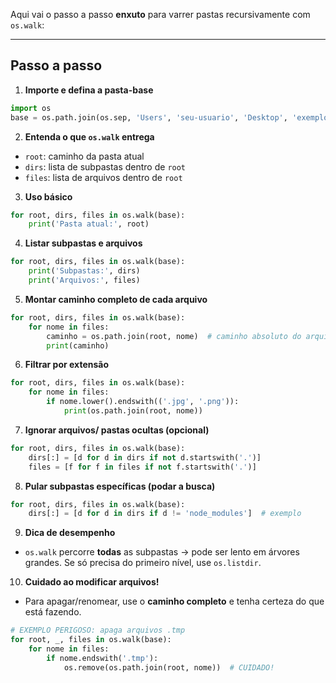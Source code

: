 Aqui vai o passo a passo **enxuto** para varrer pastas recursivamente com `os.walk`:

---

## Passo a passo

1. **Importe e defina a pasta-base**

```python
import os
base = os.path.join(os.sep, 'Users', 'seu-usuario', 'Desktop', 'exemplo')
```

2. **Entenda o que `os.walk` entrega**

* `root`: caminho da pasta atual
* `dirs`: lista de subpastas dentro de `root`
* `files`: lista de arquivos dentro de `root`

3. **Uso básico**

```python
for root, dirs, files in os.walk(base):
    print('Pasta atual:', root)
```

4. **Listar subpastas e arquivos**

```python
for root, dirs, files in os.walk(base):
    print('Subpastas:', dirs)
    print('Arquivos:', files)
```

5. **Montar caminho completo de cada arquivo**

```python
for root, dirs, files in os.walk(base):
    for nome in files:
        caminho = os.path.join(root, nome)  # caminho absoluto do arquivo
        print(caminho)
```

6. **Filtrar por extensão**

```python
for root, dirs, files in os.walk(base):
    for nome in files:
        if nome.lower().endswith(('.jpg', '.png')):
            print(os.path.join(root, nome))
```

7. **Ignorar arquivos/ pastas ocultas (opcional)**

```python
for root, dirs, files in os.walk(base):
    dirs[:] = [d for d in dirs if not d.startswith('.')]
    files = [f for f in files if not f.startswith('.')]
```

8. **Pular subpastas específicas (podar a busca)**

```python
for root, dirs, files in os.walk(base):
    dirs[:] = [d for d in dirs if d != 'node_modules']  # exemplo
```

9. **Dica de desempenho**

* `os.walk` percorre **todas** as subpastas → pode ser lento em árvores grandes.
  Se só precisa do primeiro nível, use `os.listdir`.

10. **Cuidado ao modificar arquivos!**

* Para apagar/renomear, use o **caminho completo** e tenha certeza do que está fazendo.

```python
# EXEMPLO PERIGOSO: apaga arquivos .tmp
for root, _, files in os.walk(base):
    for nome in files:
        if nome.endswith('.tmp'):
            os.remove(os.path.join(root, nome))  # CUIDADO!
```
